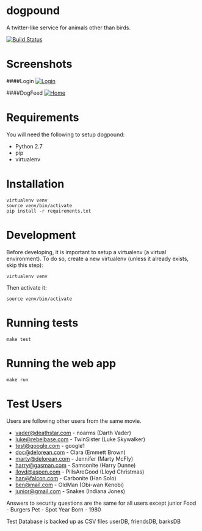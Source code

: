 dogpound
========
A twitter-like service for animals other than birds.

[![Build Status](http://crunkcastle.noip.me:8080/buildStatus/icon?job=dogpound)](http://crunkcastle.noip.me:8080/job/dogpound/)


Screenshots
===========
####Login
[![Login](https://github.iu.edu/CS450-ECE461/fall2014-group8/raw/master/misc/login.png)](https://github.iu.edu/CS450-ECE461/fall2014-group8/raw/master/misc/login.png)

####DogFeed
[![Home](https://github.iu.edu/CS450-ECE461/fall2014-group8/raw/master/misc/home.png)](https://github.iu.edu/CS450-ECE461/fall2014-group8/raw/master/misc/home.png)


Requirements
============
You will need the following to setup dogpound:
- Python 2.7
- pip
- virtualenv


Installation
============
```
virtualenv venv
source venv/bin/activate
pip install -r requirements.txt
```

Development
===========
Before developing, it is important to setup a virtualenv (a virtual environment). To do so, create a new virtualenv (unless it already exists, skip this step):
```
virtualenv venv
```
Then activate it:
```
source venv/bin/activate
```

Running tests
=============
```
make test
```

Running the web app
===================
```
make run
```



Test Users
==========
Users are following other users from the same movie.

- vader@deathstar.com - noarms (Darth Vader)
- luke@rebelbase.com - TwinSister (Luke Skywalker)
- test@google.com - google1
- doc@delorean.com - Clara (Emmett Brown)
- marty@delorean.com - Jennifer (Marty McFly)
- harry@gasman.com - Samsonite (Harry Dunne)
- lloyd@aspen.com - PillsAreGood (Lloyd Christmas)
- han@falcon.com - Carbonite (Han Solo)
- ben@mail.com - OldMan (Obi-wan Kenobi)
- junior@gmail.com - Snakes (Indiana Jones)

Answers to security questions are the same for all users except junior
Food - Burgers
Pet - Spot
Year Born - 1980

Test Database is backed up as CSV files userDB, friendsDB, barksDB
